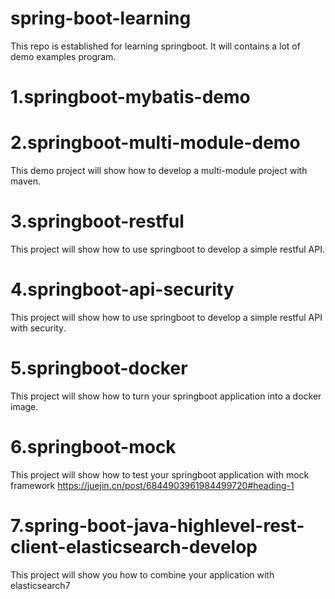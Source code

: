 # spring-boot-learning
This repo is established for learning springboot. It will contains a lot of demo examples program.

# 1.springboot-mybatis-demo

# 2.springboot-multi-module-demo

This demo project will show how to develop a multi-module project with maven.



# 3.springboot-restful

This project will show how to use springboot to develop a simple restful API.

# 4.springboot-api-security

This project will show how to use springboot to develop a simple restful API with security.

# 5.springboot-docker

This project will show how to turn your springboot application into a docker image.

# 6.springboot-mock
This project will show how to test your springboot application with mock framework
https://juejin.cn/post/6844903961984499720#heading-1

# 7.spring-boot-java-highlevel-rest-client-elasticsearch-develop
This project will show you how to combine your application with elasticsearch7